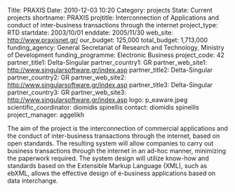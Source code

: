 Title: PRAXIS
Date: 2010-12-03 10:20
Category: projects
State: Current projects
shortname: PRAXIS
projtitle: Interconnection of Applications and conduct of inter-business transactions through the internet
project_type: RTD
startdate: 2003/10/01
enddate: 2005/11/30
web_site: http://www.praxisnet.gr/
our_budget: 125,000
total_budget: 1,713,000
funding_agency: General Secretariat of Research and Technology, Ministry of Development
funding_programme: Electronic Business
project_code: 42
partner_title1: Delta-Singular
partner_country1: GR
partner_web_site1: http://www.singularsoftware.gr/index.asp
partner_title2: Delta-Singular
partner_country2: GR
partner_web_site2: http://www.singularsoftware.gr/index.asp
partner_title3: Delta-Singular
partner_country3: GR
partner_web_site3: http://www.singularsoftware.gr/index.asp
logo: p_eaware.jpeg
scientific_coordinator: diomidis spinellis
contact: diomidis spinellis
project_manager: aggelikh

The aim of the project is the interconnection of commercial applications
and the conduct of inter-business transactions through the internet,
based on open standards. The resulting system will allow companies to
carry out business transactions through the internet in an ad-hoc
manner, minimizing the paperwork required. The system design will
utilize know-how and standards based on the Extensible Markup Language
(XML), such as ebXML, allows the effective design of e-business
applications based on data interchange.
